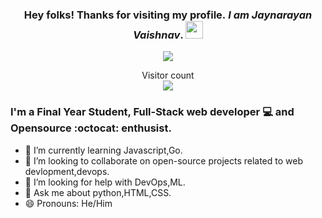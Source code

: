 <h3 align="center"> Hey folks! Thanks for visiting my profile.<em> I am Jaynarayan Vaishnav</em>.
  <img src="https://media.giphy.com/media/hvRJCLFzcasrR4ia7z/giphy.gif" width="28">
</h3>

<!-- Typing SVG by DenverCoder1 - https://github.com/DenverCoder1/readme-typing-svg -->
<p align="center"> 
    <a href="https://github.com/DenverCoder1/readme-typing-svg"><img src="https://readme-typing-svg.herokuapp.com?lines=Computer+Engineering+Student;Full-stack+Web+Developer;Open%20Source%20|%20DevOps%20|%20AI%20|%20Ml%20;&center=true&width=580&height=45"></a>
</p>
<p align="center"> 
  Visitor count<br>
  <img src="https://profile-counter.glitch.me/jaynarayan-vaishnav/count.svg" />
</p>

### I'm a Final Year Student, Full-Stack web developer :computer: and Opensource :octocat: enthusist.

<!--- 🔭 I'm currently working on ... -->
- 🌱 I’m currently learning Javascript,Go.
- 👯 I’m looking to collaborate on open-source projects related to web devlopment,devops.
- 🤔 I’m looking for help with DevOps,ML.
- 💬 Ask me about python,HTML,CSS.
- 😄 Pronouns: He/Him
